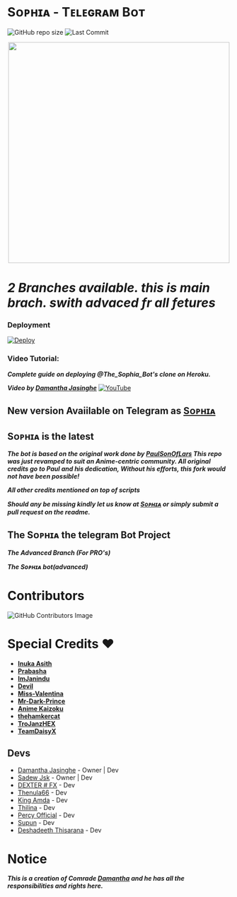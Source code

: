 # Sᴏᴘʜɪᴀ - Tᴇʟᴇɢʀᴀᴍ Bᴏᴛ

![GitHub repo size](https://img.shields.io/github/repo-size/WKRPrabashwara/Sophia_Bot?label=Repo%20Size) ![Last Commit](https://img.shields.io/github/last-commit/WKRPrabashwara/Sophia_Bot?color=red&label=Last%20commit&logo=damantha&logoColor=green)
<p align="center">
  <img src="https://telegra.ph/file/303686ecb3a1b15143a1d.jpg" width='500"'>

# ___2 Branches available. this is main brach. swith advaced fr all fetures___

### Deployment
[![Deploy](https://www.herokucdn.com/deploy/button.svg)](https://heroku.com/deploy?template=https://github.com/WKRPrabashwara/Sophia_Bot.git)


### Video Tutorial:
___Complete guide on deploying @The_Sophia_Bot's clone on Heroku.___

___Video by [Damantha Jasinghe](https://www.youtube.com/watch?v=fXXEcAkWAFU)___
[![YouTube](https://img.shields.io/badge/YouTube-Video%20Tutorial-red?logo=youtube)](https://www.youtube.com/watch?v=fXXEcAkWAFU)

## New version Avaiilable on Telegram as [Sᴏᴘʜɪᴀ](https://t.me/@The_Sophia_Bot)
## Sᴏᴘʜɪᴀ is the latest




___The bot is based on the original work done by [PaulSonOfLars](https://github.com/PaulSonOfLars)
This repo was just revamped to suit an Anime-centric community. All original credits go to Paul and his dedication, Without his efforts, this fork would not have been possible!___

___All other credits mentioned on top of scripts___

___Should any be missing kindly let us know at [Sᴏᴘʜɪᴀ](https://t.me/@The_Sophia_Bot) or simply submit a pull request on the readme.___

## The Sᴏᴘʜɪᴀ the telegram Bot Project
___The Advanced Branch (For PRO's)___

___The Sᴏᴘʜɪᴀ bot(advanced)___

# Contributors
![GitHub Contributors Image](https://contrib.rocks/image?repo=Damantha126/the-anki-vector)

# Special Credits ❤

- **[Inuka Asith](https://github.com/inukaasith)**
- **[Prabasha](https://github.com/prabhasha-p/)**
- **[ImJanindu](https://github.com/imjanindu)** 
- **[Devil](https://github.com/lucifeermorningstar)** 
- **[Miss-Valentina](https://github.com/Miss-Valentina)** 
- **[Mr-Dark-Prince](https://github.com/Mr-Dark-Prince/)** 
- **[Anime Kaizoku](https://github.com/AnimeKaizoku)**
- **[thehamkercat](https://github.com/thehamkercat/)**
- **[TroJanzHEX](https://github.com/TroJanzHEX/)**
- **[TeamDaisyX](https://github.com/teamdaisyx)**


## Devs

- [Damantha Jasinghe](https://github.com/Damantha126) - Owner | Dev
- [Sadew Jsk](https://Github.com/sadew451) - Owner | Dev
- [DEXTER # FX](https://github.com/weejays) - Dev
- [Thenula66](https://github.com/thenula63728292) - Dev
- [King Amda](https://github.com/King-Amda) - Dev
- [Thilina](https://github.com/Thilinaweerasekara2003) - Dev
- [Percy Official](https://github.com/PercyOfficial) - Dev
- [Supun](https://github.com/youtubeslgeekshow) - Dev
- [Deshadeeth Thisarana](https://github.com/Deshadeeth-Thisarana) - Dev
  
# Notice
  
  ___This is a creation of Comrade [Damantha](https://github.com/Damantha126) and he has all the responsibilities and rights here.___
